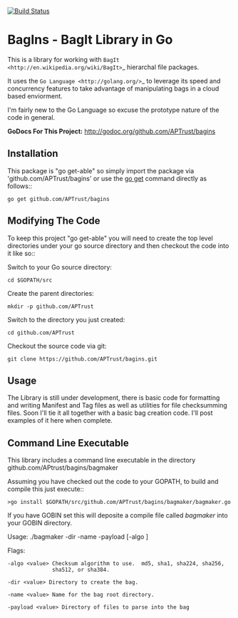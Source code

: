 [![Build Status](https://travis-ci.org/APTrust/bagins.png)](https://travis-ci.org/APTrust/bagins)

BagIns - BagIt Library in Go
============================

This is a library for working with `BagIt <http://en.wikipedia.org/wiki/BagIt>`_
hierarchal file packages.

It uses the `Go Language <http://golang.org/>`_ to leverage its speed and 
concurrency features to take advantage of manipulating bags in a cloud based
enviorment.

I'm fairly new to the Go Language so excuse the prototype nature of the code
in general.

**GoDocs For This Project:** http://godoc.org/github.com/APTrust/bagins

Installation
------------

This package is "go get-able" so simply import the package via 
'github.com/APTrust/bagins' or use the [go get](http://golang.org/cmd/go/#hdr-Download_and_installpackages_and_dependencies)
 command directly as follows::

	go get github.com/APTrust/bagins

Modifying The Code
------------------

To keep this project "go get-able" you will need to create the top level
directories under your go source directory and then checkout the code into
it like so::

Switch to your Go source directory:

	cd $GOPATH/src

Create the parent directories:

	mkdir -p github.com/APTrust

Switch to the directory you just created:

	cd github.com/APTrust

Checkout the source code via git:

	git clone https://github.com/APTrust/bagins.git
	
Usage
-----

The Library is still under development, there is basic code for formatting
and writing Manifest and Tag files as well as utilities for file
checksumming files.  Soon I'll tie it all together with a basic bag
creation code.  I'll post examples of it here when complete.

Command Line Executable
-----------------------

This library includes a command line executable in the directory
github.com/APtrust/bagins/bagmaker

Assuming you have checked out the code to your GOPATH, to build and compile this
just execute::

	>go install $GOPATH/src/github.com/APTrust/bagins/bagmaker/bagmaker.go

If you have GOBIN set this will deposite a compile file called *bagmaker* into 
your GOBIN directory.

Usage:
	./bagmaker -dir <value> -name <value> -payload <value> [-algo <value>]

Flags:

	-algo <value> Checksum algorithm to use.  md5, sha1, sha224, sha256, 
	              sha512, or sha384.

	-dir <value> Directory to create the bag.

	-name <value> Name for the bag root directory.

	-payload <value> Directory of files to parse into the bag
